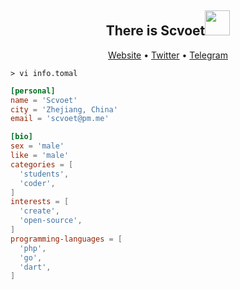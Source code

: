 <h2 align="center">There is Scvoet<img src="https://media.giphy.com/media/VgCDAzcKvsR6OM0uWg/giphy.gif" width="40"></h2>
<p align="center">
  <a href="https://scvoet.me">Website</a> •
  <a href="https://twitter.com/scvoet">Twitter</a> •
  <a href="https://t.me/scvoet">Telegram</a>
</p>

```vim
> vi info.tomal
```

```toml
[personal]
name = 'Scvoet'
city = 'Zhejiang, China'
email = 'scvoet@pm.me'

[bio]
sex = 'male'
like = 'male'
categories = [
  'students',
  'coder',
]
interests = [
  'create',
  'open-source',
]
programming-languages = [
  'php',
  'go',
  'dart',
]
```
